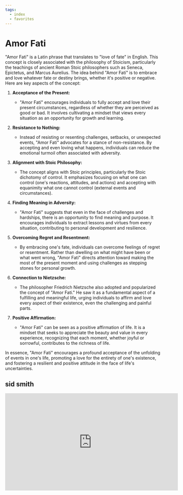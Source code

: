 ```yaml
---
tags:
  - index 
  - favorites 
---
```


# Amor Fati

"Amor Fati" is a Latin phrase that translates to "love of fate" in English. This concept is closely associated with the philosophy of Stoicism, particularly the teachings of ancient Roman Stoic philosophers such as Seneca, Epictetus, and Marcus Aurelius. The idea behind "Amor Fati" is to embrace and love whatever fate or destiny brings, whether it's positive or negative. Here are key aspects of the concept:

1. **Acceptance of the Present:**
   - "Amor Fati" encourages individuals to fully accept and love their present circumstances, regardless of whether they are perceived as good or bad. It involves cultivating a mindset that views every situation as an opportunity for growth and learning.

2. **Resistance to Nothing:**
   - Instead of resisting or resenting challenges, setbacks, or unexpected events, "Amor Fati" advocates for a stance of non-resistance. By accepting and even loving what happens, individuals can reduce the emotional turmoil often associated with adversity.

3. **Alignment with Stoic Philosophy:**
   - The concept aligns with Stoic principles, particularly the Stoic dichotomy of control. It emphasizes focusing on what one can control (one's reactions, attitudes, and actions) and accepting with equanimity what one cannot control (external events and circumstances).

4. **Finding Meaning in Adversity:**
   - "Amor Fati" suggests that even in the face of challenges and hardships, there is an opportunity to find meaning and purpose. It encourages individuals to extract lessons and virtues from every situation, contributing to personal development and resilience.

5. **Overcoming Regret and Resentment:**
   - By embracing one's fate, individuals can overcome feelings of regret or resentment. Rather than dwelling on what might have been or what went wrong, "Amor Fati" directs attention toward making the most of the present moment and using challenges as stepping stones for personal growth.

6. **Connection to Nietzsche:**
   - The philosopher Friedrich Nietzsche also adopted and popularized the concept of "Amor Fati." He saw it as a fundamental aspect of a fulfilling and meaningful life, urging individuals to affirm and love every aspect of their existence, even the challenging and painful parts.

7. **Positive Affirmation:**
   - "Amor Fati" can be seen as a positive affirmation of life. It is a mindset that seeks to appreciate the beauty and value in every experience, recognizing that each moment, whether joyful or sorrowful, contributes to the richness of life.

In essence, "Amor Fati" encourages a profound acceptance of the unfolding of events in one's life, promoting a love for the entirety of one's existence, and fostering a resilient and positive attitude in the face of life's uncertainties.

## sid smith 

<iframe width="560" height="315" src="https://www.youtube.com/embed/videoseries?si=shk55P0uED-lKV1F&amp;list=PLNcGo6a-yKuIubvDb6mIyd0KHQ-7UasJH" title="YouTube video player" frameborder="0" allow="accelerometer; autoplay; clipboard-write; encrypted-media; gyroscope; picture-in-picture; web-share" allowfullscreen></iframe>
